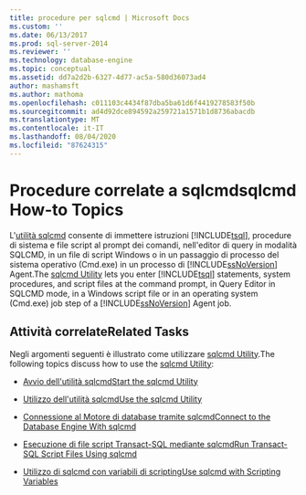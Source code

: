 ```yaml
---
title: procedure per sqlcmd | Microsoft Docs
ms.custom: ''
ms.date: 06/13/2017
ms.prod: sql-server-2014
ms.reviewer: ''
ms.technology: database-engine
ms.topic: conceptual
ms.assetid: dd7a2d2b-6327-4d77-ac5a-580d36073ad4
author: mashamsft
ms.author: mathoma
ms.openlocfilehash: c011103c4434f87dba5ba61d6f4419278583f50b
ms.sourcegitcommit: ad4d92dce894592a259721a1571b1d8736abacdb
ms.translationtype: MT
ms.contentlocale: it-IT
ms.lasthandoff: 08/04/2020
ms.locfileid: "87624315"
---
```

# <a name="sqlcmd-how-to-topics"></a><span data-ttu-id="f1b83-102">Procedure correlate a sqlcmd</span><span class="sxs-lookup"><span data-stu-id="f1b83-102">sqlcmd How-to Topics</span></span>
  <span data-ttu-id="f1b83-103"> L'[utilità sqlcmd](../tools/sqlcmd-utility.md) consente di immettere istruzioni [!INCLUDE[tsql](../includes/tsql-md.md)], procedure di sistema e file script al prompt dei comandi, nell'editor di query in modalità SQLCMD, in un file di script Windows o in un passaggio di processo del sistema operativo (Cmd.exe) in un processo di [!INCLUDE[ssNoVersion](../includes/ssnoversion-md.md)] Agent.</span><span class="sxs-lookup"><span data-stu-id="f1b83-103">The [sqlcmd Utility](../tools/sqlcmd-utility.md) lets you enter [!INCLUDE[tsql](../includes/tsql-md.md)] statements, system procedures, and script files at the command prompt, in Query Editor in SQLCMD mode, in a Windows script file or in an operating system (Cmd.exe) job step of a [!INCLUDE[ssNoVersion](../includes/ssnoversion-md.md)] Agent job.</span></span>  
  
## <a name="related-tasks"></a><span data-ttu-id="f1b83-104">Attività correlate</span><span class="sxs-lookup"><span data-stu-id="f1b83-104">Related Tasks</span></span>  
 <span data-ttu-id="f1b83-105">Negli argomenti seguenti è illustrato come utilizzare [sqlcmd Utility](../tools/sqlcmd-utility.md).</span><span class="sxs-lookup"><span data-stu-id="f1b83-105">The following topics discuss how to use the [sqlcmd Utility](../tools/sqlcmd-utility.md):</span></span>  
  
-   [<span data-ttu-id="f1b83-106">Avvio dell'utilità sqlcmd</span><span class="sxs-lookup"><span data-stu-id="f1b83-106">Start the sqlcmd Utility</span></span>](../relational-databases/scripting/sqlcmd-start-the-utility.md)  
  
-   [<span data-ttu-id="f1b83-107">Utilizzo dell'utilità sqlcmd</span><span class="sxs-lookup"><span data-stu-id="f1b83-107">Use the sqlcmd Utility</span></span>](../relational-databases/scripting/sqlcmd-use-the-utility.md)  
  
-   [<span data-ttu-id="f1b83-108">Connessione al Motore di database tramite sqlcmd</span><span class="sxs-lookup"><span data-stu-id="f1b83-108">Connect to the Database Engine With sqlcmd</span></span>](../relational-databases/scripting/sqlcmd-connect-to-the-database-engine.md)  
  
-   [<span data-ttu-id="f1b83-109">Esecuzione di file script Transact-SQL mediante sqlcmd</span><span class="sxs-lookup"><span data-stu-id="f1b83-109">Run Transact-SQL Script Files Using sqlcmd</span></span>](../relational-databases/scripting/sqlcmd-run-transact-sql-script-files.md)  
  
-   [<span data-ttu-id="f1b83-110">Utilizzo di sqlcmd con variabili di scripting</span><span class="sxs-lookup"><span data-stu-id="f1b83-110">Use sqlcmd with Scripting Variables</span></span>](../relational-databases/scripting/sqlcmd-use-with-scripting-variables.md)  
  
  

